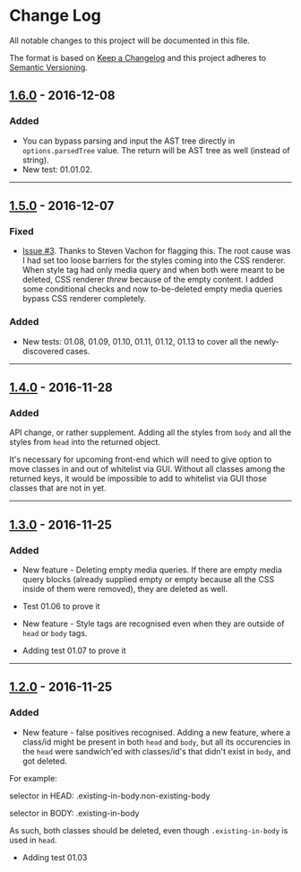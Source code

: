 # Change Log
All notable changes to this project will be documented in this file.

The format is based on [Keep a Changelog](http://keepachangelog.com/)
and this project adheres to [Semantic Versioning](http://semver.org/).

## [1.6.0] - 2016-12-08
### Added
- You can bypass parsing and input the AST tree directly in `options.parsedTree` value. The return will be AST tree as well (instead of string).
- New test: 01.01.02.

---

## [1.5.0] - 2016-12-07

### Fixed
- [Issue #3](https://github.com/code-and-send/email-remove-unused-css/issues/3). Thanks to Steven Vachon for flagging this. The root cause was I had set too loose barriers for the styles coming into the CSS renderer. When style tag had only media query and when both were meant to be deleted, CSS renderer _threw_ because of the empty content. I added some conditional checks and now to-be-deleted empty media queries bypass CSS renderer completely.

### Added
- New tests: 01.08, 01.09, 01.10, 01.11, 01.12, 01.13 to cover all the newly-discovered cases.

---

## [1.4.0] - 2016-11-28

### Added
API change, or rather supplement. Adding all the styles from `body` and all the styles from `head` into the returned object.

It's necessary for upcoming front-end which will need to give option to move classes in and out of whitelist via GUI. Without all classes among the returned keys, it would be impossible to add to whitelist via GUI those classes that are not in yet.

---

## [1.3.0] - 2016-11-25

### Added

- New feature - Deleting empty media queries. If there are empty media query blocks (already supplied empty or empty because all the CSS inside of them were removed), they are deleted as well.

- Test 01.06 to prove it

- New feature - Style tags are recognised even when they are outside of `head` or `body` tags.

- Adding test 01.07 to prove it

---

## [1.2.0] - 2016-11-25

### Added

- New feature - false positives recognised. Adding a new feature, where a class/id might be present in both `head` and `body`, but all its occurencies in the `head` were sandwich'ed with classes/id's that didn't exist in `body`, and got deleted.

For example:

selector in HEAD:
.existing-in-body.non-existing-body

selector in BODY:
.existing-in-body

As such, both classes should be deleted, even though `.existing-in-body` is used in `head`.

- Adding test 01.03


[1.6.0]: https://github.com/code-and-send/email-remove-unused-css/compare/v1.5.0...v1.6.0
[1.5.0]: https://github.com/code-and-send/email-remove-unused-css/compare/v1.4.0...v1.5.0
[1.4.0]: https://github.com/code-and-send/email-remove-unused-css/compare/v1.3.0...v1.4.0
[1.3.0]: https://github.com/code-and-send/email-remove-unused-css/compare/v1.2.0...v1.3.0
[1.2.0]: https://github.com/code-and-send/email-remove-unused-css/compare/v1.1.0...v1.2.0
